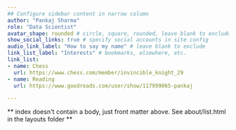 ```yaml
---
## Configure sidebar content in narrow column
author: "Pankaj Sharma"
role: "Data Scientist"
avatar_shape: rounded # circle, square, rounded, leave blank to exclude
show_social_links: true # specify social accounts in site config
audio_link_label: "How to say my name" # leave blank to exclude
link_list_label: "Interests" # bookmarks, elsewhere, etc.
link_list:
- name: Chess
  url: https://www.chess.com/member/invincible_knight_29
- name: Reading
  url: https://www.goodreads.com/user/show/117999065-pankaj

---
```


** index doesn't contain a body, just front matter above.
See about/list.html in the layouts folder **
